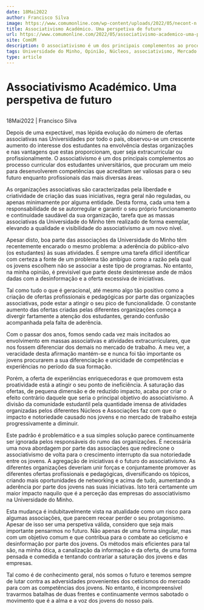 ```yaml
---
date: 18Mai2022
author: Francisco Silva
image: https://www.comumonline.com/wp-content/uploads/2022/05/necont-n.jpg
title: Associativismo Académico. Uma perspetiva de futuro
url: https://www.comumonline.com/2022/05/associativismo-academico-uma-perspetiva-de-futuro/
site: ComUM
description: O associativismo é um dos principais complementos ao processo curricular dos estudantes, que procuram um meio para desenvolverem competências.
tags: Universidade do Minho, Opinião, Núcleos, associativismo, Mercado de Trabalho, Necont, Organizações
type: article
---
```



# Associativismo Académico. Uma perspetiva de futuro

## 

18Mai2022 | Francisco Silva

Depois de uma expectável, mas lépida evolução do número de ofertas associativas nas Universidades por todo o país, observou-se um crescente aumento do interesse dos estudantes na envolvência destas organizações e nas vantagens que estas proporcionam, quer seja extracurricular ou profissionalmente. O associativismo é um dos principais complementos ao processo curricular dos estudantes universitários, que procuram um meio para desenvolverem competências que acreditam ser valiosas para o seu futuro enquanto profissionais das mais diversas áreas.

As organizações associativas são caracterizadas pela liberdade e criatividade de criação das suas iniciativas, regra geral não reguladas, ou apenas minimamente por alguma entidade. Desta forma, cada uma tem a responsabilidade de se autorregular e garantir o seu próprio funcionamento e continuidade saudável da sua organização, tarefa que as massas associativas da Universidade do Minho têm realizado de forma exemplar, elevando a qualidade e visibilidade do associativismo a um novo nível.

Apesar disto, boa parte das associações da Universidade do Minho têm recentemente encarado o mesmo problema: a aderência do público-alvo (os estudantes) às suas atividades. É sempre uma tarefa difícil identificar com certeza a fonte de um problema tão ambíguo como a razão pela qual os jovens escolhem não se associar a este tipo de programas. No entanto, na minha opinião, é previsível que parte deste desinteresse ande de mãos dadas com a desinformação e a oferta excessiva de iniciativas.

Tal como tudo o que é geracional, até mesmo algo tão positivo como a criação de ofertas profissionais e pedagógicas por parte das organizações associativas, pode estar a atingir o seu pico de funcionalidade. O constante aumento das ofertas criadas pelas diferentes organizações começa a divergir fartamente a atenção dos estudantes, gerando confusão acompanhada pela falta de aderência.

Com o passar dos anos, fomos sendo cada vez mais incitados ao envolvimento em massas associativas e atividades extracurriculares, que nos fossem diferenciar dos demais no mercado de trabalho. A meu ver, a veracidade desta afirmação mantém-se e nunca foi tão importante os jovens procurarem a sua diferenciação e unicidade de competências e experiências no período da sua formação.

Porém, a oferta de experiências enriquecedoras e que promovem esta proatividade está a atingir o seu ponto de ineficiência. A saturação das ofertas, de pequena dimensão e de reduzido impacto, acaba por criar o efeito contrário daquele que seria o principal objetivo do associativismo. A divisão da comunidade estudantil pela quantidade imensa de atividades organizadas pelos diferentes Núcleos e Associações faz com que o impacto e notoriedade causado nos jovens e no mercado de trabalho esteja progressivamente a diminuir.

Este padrão é problemático e a sua simples solução parece continuamente ser ignorada pelos responsáveis do rumo das organizações. É necessária uma nova abordagem por parte das associações que redirecione o associativismo de volta para o crescimento interrupto da sua notoriedade entre os jovens. A agregação de iniciativas é o futuro do associativismo. As diferentes organizações deveriam unir forças e conjuntamente promover as diferentes ofertas profissionais e pedagógicas, diversificando os tópicos, criando mais oportunidades de networking e acima de tudo, aumentando a aderência por parte dos jovens nas suas iniciativas. Isto terá certamente um maior impacto naquilo que é a perceção das empresas do associativismo na Universidade do Minho.

Esta mudança é indubitavelmente vista na atualidade como um risco para algumas associações, que parecem recear perder o seu protagonismo. Apesar de isso ser uma perspetiva válida, considero que seja mais importante pensarmos no futuro. Não apenas de uma forma singular, mas com um objetivo comum e que contribua para o combate ao ceticismo e desinformação por parte dos jovens. Os métodos mais eficientes para tal são, na minha ótica, a canalização da informação e da oferta, de uma forma pensada e comedida e tentando contrariar a saturação dos jovens e das empresas.

Tal como é de conhecimento geral, nós somos o futuro e teremos sempre de lutar contra as adversidades provenientes dos ceticismos do mercado para com as competências dos jovens. No entanto, é incompreensível travarmos batalhas de duas frentes e continuamente vermos sabotado o movimento que é a alma e a voz dos jovens do nosso país.

